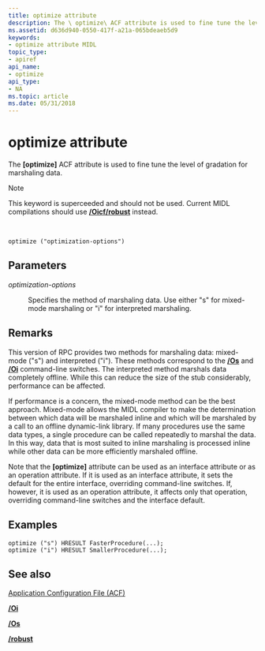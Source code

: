 ```yaml
---
title: optimize attribute
description: The \ optimize\ ACF attribute is used to fine tune the level of gradation for marshaling data.
ms.assetid: d636d940-0550-417f-a21a-065bdeaeb5d9
keywords:
- optimize attribute MIDL
topic_type:
- apiref
api_name:
- optimize
api_type:
- NA
ms.topic: article
ms.date: 05/31/2018
---
```


# optimize attribute

The **\[optimize\]** ACF attribute is used to fine tune the level of gradation for marshaling data.

> [!Note]  
> This keyword is superceeded and should not be used. Current MIDL compilations should use [**/Oicf**](-oi.md)[**/robust**](-robust.md) instead.

 

``` syntax
optimize ("optimization-options")
```

## Parameters

<dl> <dt>

*optimization-options* 
</dt> <dd>

Specifies the method of marshaling data. Use either "s" for mixed-mode marshaling or "i" for interpreted marshaling.

</dd> </dl>

## Remarks

This version of RPC provides two methods for marshaling data: mixed-mode ("s") and interpreted ("i"). These methods correspond to the [**/Os**](-os.md) and [**/Oi**](-oi.md) command-line switches. The interpreted method marshals data completely offline. While this can reduce the size of the stub considerably, performance can be affected.

If performance is a concern, the mixed-mode method can be the best approach. Mixed-mode allows the MIDL compiler to make the determination between which data will be marshaled inline and which will be marshaled by a call to an offline dynamic-link library. If many procedures use the same data types, a single procedure can be called repeatedly to marshal the data. In this way, data that is most suited to inline marshaling is processed inline while other data can be more efficiently marshaled offline.

Note that the **\[optimize\]** attribute can be used as an interface attribute or as an operation attribute. If it is used as an interface attribute, it sets the default for the entire interface, overriding command-line switches. If, however, it is used as an operation attribute, it affects only that operation, overriding command-line switches and the interface default.

## Examples

``` syntax
optimize ("s") HRESULT FasterProcedure(...); 
optimize ("i") HRESULT SmallerProcedure(...);
```

## See also

<dl> <dt>

[Application Configuration File (ACF)](application-configuration-file-acf-.md)
</dt> <dt>

[**/Oi**](-oi.md)
</dt> <dt>

[**/Os**](-os.md)
</dt> <dt>

[**/robust**](-robust.md)
</dt> </dl>

 

 




